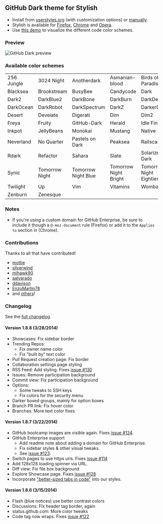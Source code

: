 ## GitHub Dark theme for Stylish
- Install from [userstyles.org](http://userstyles.org/styles/37035) (with customization options) or [manually](https://raw.github.com/StylishThemes/GitHub-Dark/master/github-dark.css).
- Stylish is available for [Firefox](https://addons.mozilla.org/en-US/firefox/addon/2108/), [Chrome](https://chrome.google.com/extensions/detail/fjnbnpbmkenffdnngjfgmeleoegfcffe) and [Opera](https://addons.opera.com/en/extensions/details/stylish-for-opera/).
- Use [this demo](http://StylishThemes.github.io/GitHub-Dark/) to visualize the different code color schemes.

### Preview
![GitHub Dark preview](http://i.imgur.com/MsrHuFh.png)

### Available color schemes

|   |   |   |   |   |
| --- | --- | --- | --- | --- |
| 256 Jungle | 3024 Night | Anotherdark | Asmanian-blood | Birds of Paradise |
| Blacksea | Brookstream | BusyBee | Candycode | Dark |
| Dark2 | DarkBlue2 | DarkBone | DarkBurn | DarkDevel |
| DarkOcean | DarkRobot | DarkSpectrum | DarkZ | DarkerDesert |
| Desert | Deveiate | Digerati | Dim | Dim2 |
| Freya | Fruity | GitHub-Dark | Herald | Idle Fingers |
| Inkpot | JellyBeans | Monokai | Mustang | Native |
| Neverland | No Quarter | Pastels on Dark | Peaksea | Railscasts |
| Rdark | Refactor | Sahara | Slate | Solarized Dark |
| Synic | Tomorrow Night | Tomorrow Night Blue | Tomorrow Night Bright | Tomorrow Night Eighties |
| Twilight | Up | Vim | Vitamins | Wombat |
| Zenburn | Zenesque |  |  |  |

### Notes

* If you're using a custom domain for GitHub Enterprise, be sure to include it though a `@-moz-document` rule (Firefox) or add it to the `Applies to` section in (Chrome).

### Contributions

Thanks to all that have contributed!

* [mottie](http://github.com/mottie)
* [silverwind](http://github.com/silverwind)
* [mihawk90](http://github.com/mihawk90)
* [aalvarado](http://github.com/aalvarado)
* [ddavison](http://github.com/ddavison)
* [EnzoMartin78](https://github.com/EnzoMartin78)
* and [others](https://github.com/StylishThemes/GitHub-Dark/graphs/contributors)!

### Changelog

See the [full changelog](https://github.com/StylishThemes/GitHub-Dark/wiki).

#### Version 1.8.8 (3/28/2014)

* Showcases: Fix sidebar border
* Trending Repos:
  * Fix owner name color
  * Fix "built by" text color
* Pull Request creation page: Fix border
* Collaboration settings page styling
* RSS Feed: Add styling. Fixes [issue #130](https://github.com/StylishThemes/GitHub-Dark/issues/130)
* Issues: Remove participation background
* Commit view: Fix participation background
* Options:
  * Some tweaks to SSH keys
  * Fix colors for the security menu
* Darker boxed groups, mainly for option boxes
* Branch PR link: Fix hover color
* Branches: More text color fixes

#### Version 1.8.7 (3/22/2014)

* GitHub bootcamp images are visible again. Fixes [issue #124](https://github.com/StylishThemes/GitHub-Dark/issues/124).
* GitHub Enterprise support
  * Add readme note about adding a domain for GitHub Enterprise.
  * Fix sidebar styles & other visual tweaks.
  * See [issue #123](https://github.com/StylishThemes/GitHub-Dark/issues/123).
* Switch pages to use https urls. Fixes [issue #114](https://github.com/StylishThemes/GitHub-Dark/issues/114)
* Add 128x128 loading spinner via URL.
* Diff view: Fix file box background
* Explore Showcase page. Fixes [issue #128](https://github.com/StylishThemes/GitHub-Dark/issues/128)
* Incorporate ["better-sized tabs in code"](http://userstyles.org/styles/70979/github-better-sized-tabs-in-code) into our styles.

#### Version 1.8.6 (3/15/2014)

* Flash (blue notices) use better contrast colors
* Discussions: FIx header tag border, again
* status.github.com: More color tweaks
* Code tag now wraps. Fixes [issue #122](https://github.com/StylishThemes/GitHub-Dark/issues/122)
